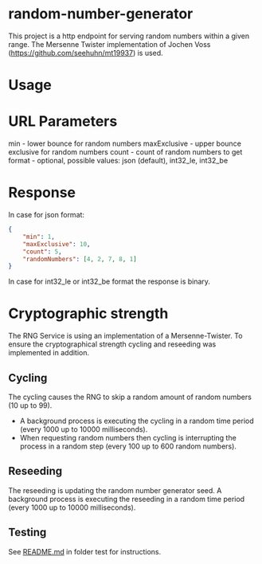 # random-number-generator
This project is a http endpoint for serving random numbers within a given range.
The Mersenne Twister implementation of Jochen Voss (https://github.com/seehuhn/mt19937) is used.

# Usage
# URL Parameters

min - lower bounce for random numbers
maxExclusive - upper bounce exclusive for random numbers
count - count of random numbers to get
format - optional, possible values: json (default), int32_le, int32_be    

# Response

In case for json format:

```json
{
    "min": 1,
    "maxExclusive": 10,
    "count": 5,
    "randomNumbers": [4, 2, 7, 8, 1]
}
```

In case for int32_le or int32_be format the response is binary.

# Cryptographic strength

The RNG Service is using an implementation of a Mersenne-Twister.
To ensure the cryptographical strength cycling and reseeding was implemented in addition.

## Cycling
The cycling causes the RNG to skip a random amount of random numbers (10 up to 99).

* A background process is executing the cycling in a random time period (every 1000 up to 10000 milliseconds).
* When requesting random numbers then cycling is interrupting the process in a random step (every 100 up to 600 random numbers).

## Reseeding
The reseeding is updating the random number generator seed.
A background process is executing the reseeding in a random time period (every 1000 up to 10000 milliseconds).

## Testing
See [README.md](test/README.md) in folder test for instructions.
